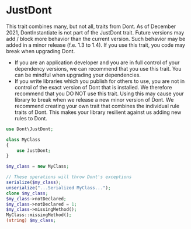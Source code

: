 # JustDont

This trait combines many, but not all, traits from Dont. As of December 2021, DontInstantiate is not part of the JustDont trait. Future versions may add / block more behavior than the current version. Such behavior may be added in a minor release (f.e. 1.3 to 1.4). If you use this trait, you code may break when upgrading Dont.

 - If you are an application developer and you are in full control of your dependency versions, we can recommend that you use this trait. You can be mindful when upgrading your dependencies.
 - If you write libraries which you publish for others to use, you are not in control of the exact version of Dont that is installed. We therefore recommend that you DO NOT use this trait. Using this may cause your library to break when we release a new minor version of Dont. We recommend creating your own trait that combines the individual rule traits of Dont. This makes your library resilient against us adding new rules to Dont.

```php
use Dont\JustDont;

class MyClass
{
    use JustDont;
}

$my_class = new MyClass;

// These operations will throw Dont's exceptions
serialize($my_class);
unserialize("...Serialized MyClass...");
clone $my_class;
$my_class->notDeclared;
$my_class->notDeclared = 1;
$my_class->missingMethod();
MyClass::missingMethod();
(string) $my_class;
```
